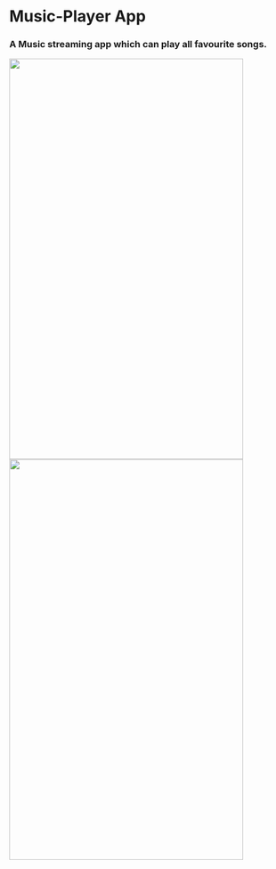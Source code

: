 # Music-Player App

### A Music streaming app which can play all favourite songs.

<img src="https://user-images.githubusercontent.com/63111608/120115485-7e6e8600-c1a1-11eb-867a-43c7ef877ad4.jpeg" width="420" height="720" align="top">     <img src="https://user-images.githubusercontent.com/63111608/120115515-a1009f00-c1a1-11eb-9b09-b83dfe847fb4.jpeg" width="420" height="720" align="top">


